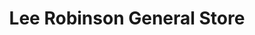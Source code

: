 ---
title: "Lee Robinson General Store"
url: /hatteras/lee-robinson-general-store/
shop: Dorfladen
---